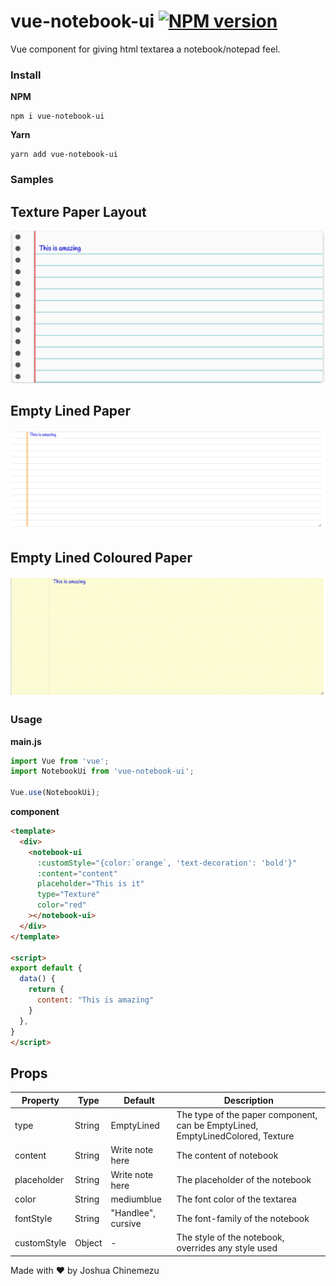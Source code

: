 # vue-notebook-ui [![NPM version](https://img.shields.io/npm/v/vue-notebook-ui.svg)](https://www.npmjs.com/package/vue-notebook-ui)
Vue component for giving html textarea a notebook/notepad feel.

### Install

**NPM**
```
npm i vue-notebook-ui
```
**Yarn**
```
yarn add vue-notebook-ui
```

### Samples

## Texture Paper Layout
![notebook-ui-texture](docs/texture.png)

## Empty Lined Paper
![notebook-ui-emptylined](docs/emptylined.png)

## Empty Lined Coloured Paper
![notebook-ui-emptylinedcoloured](docs/emptylinedcoloured.png)

### Usage

**main.js**

```javascript
import Vue from 'vue';
import NotebookUi from 'vue-notebook-ui';

Vue.use(NotebookUi);
```
**component**

```html
<template>
  <div>
    <notebook-ui
      :customStyle="{color:`orange`, 'text-decoration': 'bold'}"
      :content="content"
      placeholder="This is it"
      type="Texture"
      color="red"
    ></notebook-ui>
  </div>
</template>

<script>
export default {
  data() {
    return {
      content: "This is amazing"
    }
  },
}
</script>
```

## Props

Property|Type|Default|Description
---|---|---|---
type|String|EmptyLined|The type of the paper component, can be EmptyLined, EmptyLinedColored, Texture
content|String|Write note here|The content of notebook
placeholder|String|Write note here|The placeholder of the notebook
color|String|mediumblue|The font color of the textarea
fontStyle|String|"Handlee", cursive|The font-family of the notebook
customStyle|Object|-|The style of the notebook, overrides any style used



Made with ❤️ by Joshua Chinemezu
